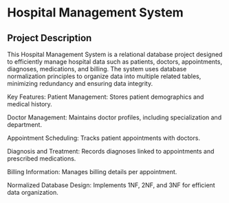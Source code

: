 # Hospital Management System
## Project Description
This Hospital Management System is a relational database project designed to efficiently manage hospital data such as patients, doctors, appointments, diagnoses, medications, and billing. The system uses database normalization principles to organize data into multiple related tables, minimizing redundancy and ensuring data integrity.

Key Features:
Patient Management: Stores patient demographics and medical history.

Doctor Management: Maintains doctor profiles, including specialization and department.

Appointment Scheduling: Tracks patient appointments with doctors.

Diagnosis and Treatment: Records diagnoses linked to appointments and prescribed medications.

Billing Information: Manages billing details per appointment.

Normalized Database Design: Implements 1NF, 2NF, and 3NF for efficient data organization.
